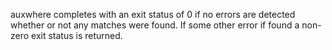 auxwhere completes with an exit status of 0 if no errors are detected whether
or not any matches were found. If some other error if found a non-zero
exit status is returned.
